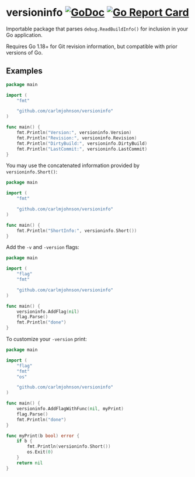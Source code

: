 # versioninfo [![GoDoc](https://godoc.org/github.com/carlmjohnson/versioninfo?status.svg)](https://godoc.org/github.com/carlmjohnson/versioninfo) [![Go Report Card](https://goreportcard.com/badge/github.com/carlmjohnson/versioninfo)](https://goreportcard.com/report/github.com/carlmjohnson/versioninfo)

Importable package that parses `debug.ReadBuildInfo()` for inclusion in your Go application.

Requires Go 1.18+ for Git revision information, but compatible with prior versions of Go.

## Examples

```go
package main

import (
    "fmt"

    "github.com/carlmjohnson/versioninfo"
)

func main() {
    fmt.Println("Version:", versioninfo.Version)
    fmt.Println("Revision:", versioninfo.Revision)
    fmt.Println("DirtyBuild:", versioninfo.DirtyBuild)
    fmt.Println("LastCommit:", versioninfo.LastCommit)
}
```

You may use the concatenated information provided by `versioninfo.Short()`:

```go
package main

import (
    "fmt"

    "github.com/carlmjohnson/versioninfo"
)

func main() {
    fmt.Println("ShortInfo:", versioninfo.Short())
}
```

Add the `-v` and `-version` flags:

```go
package main

import (
    "flag"
    "fmt"

    "github.com/carlmjohnson/versioninfo"
)

func main() {
    versioninfo.AddFlag(nil)
    flag.Parse()
    fmt.Println("done")
}
```

To customize your `-version` print:

```go
package main

import (
    "flag"
    "fmt"
    "os"

    "github.com/carlmjohnson/versioninfo"
)

func main() {
    versioninfo.AddFlagWithFunc(nil, myPrint)
    flag.Parse()
    fmt.Println("done")
}

func myPrint(b bool) error {
    if b {
        fmt.Println(versioninfo.Short())
        os.Exit(0)
    }
    return nil
}
```
